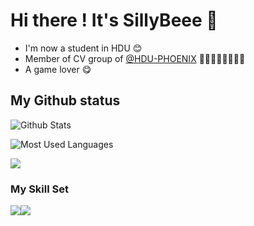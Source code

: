 # Hi there ! It's SillyBeee 👋
- I'm now a student in HDU :blush:
- Member of CV group of [@HDU-PHOENIX](https://github.com/HDU-PHOENIX)   🥵🥵🥵🥵🥵🥵🥵🥵
- A game lover  :yum:
## My Github status
![Github Stats](https://github-readme-stats.vercel.app/api?username=SillyBeee&show_icons=true&theme=dark&count_private=true)

![Most Used Languages](https://github-readme-stats.vercel.app/api/top-langs/?username=SillyBeee&theme=dark&layout=compact)


![](https://github-readme-activity-graph.cyclic.app/graph?username=SillyBeee&theme=dracula)

### My Skill Set

![](https://img.shields.io/badge/C%2B%2B-00599C?style=for-the-badge&logo=c%2B%2B&logoColor=white)![](https://img.shields.io/badge/Python-3776AB?style=for-the-badge&logo=python&logoColor=white)
